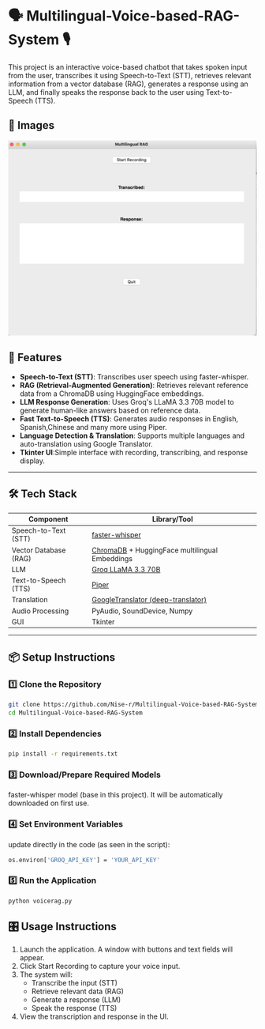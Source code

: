 # 🗣️ Multilingual-Voice-based-RAG-System 🎙️

This project is an interactive voice-based chatbot that takes spoken input from the user, transcribes it using Speech-to-Text (STT), retrieves relevant information from a vector database (RAG), generates a response using an LLM, and finally speaks the response back to the user using Text-to-Speech (TTS).

## 🎨 Images

![Alt text](images/img1.png)

## 🚀 Features

- **Speech-to-Text (STT)**: Transcribes user speech using faster-whisper.
- **RAG (Retrieval-Augmented Generation)**: Retrieves relevant reference data from a ChromaDB using HuggingFace embeddings.
- **LLM Response Generation**:  Uses Groq's LLaMA 3.3 70B model to generate human-like answers based on reference data.
- **Fast Text-to-Speech (TTS)**: Generates audio responses in English, Spanish,Chinese and many more using Piper.
- **Language Detection & Translation**: Supports multiple languages and auto-translation using Google Translator.
- **Tkinter UI**:Simple interface with recording, transcribing, and response display.

---

## 🛠️ Tech Stack

| Component                | Library/Tool                             |
|--------------------------|------------------------------------------|
| Speech-to-Text (STT)     | [faster-whisper](https://github.com/guillaumekln/faster-whisper)   |
| Vector Database (RAG)    | [ChromaDB](https://www.trychroma.com/) + HuggingFace multilingual Embeddings    |
| LLM                      | [Groq LLaMA 3.3 70B](https://groq.com/)                             |
| Text-to-Speech (TTS)     | [Piper](https://github.com/rhasspy/piper)                            |
| Translation              | [GoogleTranslator (deep-translator)](https://github.com/nidhaloff/deep-translator) |
| Audio Processing         | PyAudio, SoundDevice, Numpy            |
| GUI                      | Tkinter                                 |

---

## 📦 Setup Instructions

### 1️⃣ Clone the Repository

```bash
git clone https://github.com/Nise-r/Multilingual-Voice-based-RAG-System.git
cd Multilingual-Voice-based-RAG-System
```

### 2️⃣ Install Dependencies
```bash
pip install -r requirements.txt
```

### 3️⃣ Download/Prepare Required Models

faster-whisper model (base in this project). It will be automatically downloaded on first use.

### 4️⃣ Set Environment Variables
update directly in the code (as seen in the script):
```bash
os.environ['GROQ_API_KEY'] = 'YOUR_API_KEY'
```
### 5️⃣ Run the Application
```bash
python voicerag.py
```

## 🎛️ Usage Instructions
1. Launch the application. A window with buttons and text fields will appear.
2. Click Start Recording to capture your voice input.
3. The system will:
    - Transcribe the input (STT)
    - Retrieve relevant data (RAG)
    - Generate a response (LLM)
    - Speak the response (TTS)
4. View the transcription and response in the UI.
